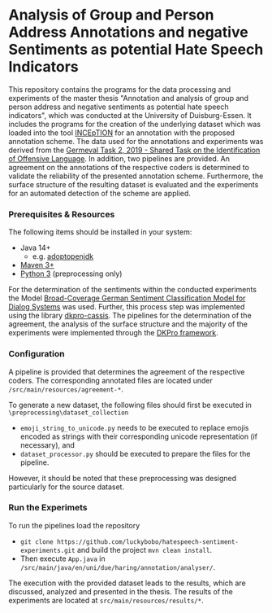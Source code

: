 # Analysis of Group and Person Address Annotations and negative Sentiments as potential Hate Speech Indicators
This repository contains the programs for the data processing and experiments of the master thesis "Annotation and analysis of group and person address and negative sentiments as potential hate speech indicators", which was conducted at the University of Duisburg-Essen. It includes the programs for the creation of the underlying dataset which was loaded into the tool [INCEpTION](https://github.com/inception-project/inception) for an annotation with the proposed annotation scheme. The data used for the annotations and experiments was derived from the [Germeval Task 2, 2019 - Shared Task on the Identification of Offensive Language](https://projects.fzai.h-da.de/iggsa/). In addition, two pipelines are provided. An agreement on the annotations of the respective coders is determined to validate the reliability of the presented annotation scheme. Furthermore, the surface structure of the resulting dataset is evaluated and the experiments for an automated detection of the scheme are applied.

### Prerequisites & Resources
The following items should be installed in your system:
- Java 14+
	- e.g. [adoptopenjdk](https://adoptopenjdk.net/)
- [Maven 3+](https://maven.apache.org/download.cgi)
- [Python 3](https://www.python.org/downloads/) (preprocessing only)

For the determination of the sentiments within the conducted experiments the Model [Broad-Coverage German Sentiment Classification Model for Dialog Systems](https://github.com/oliverguhr/german-sentiment) was used. Further, this process step was implemented using the library [dkpro-cassis](https://github.com/dkpro/dkpro-cassis). The pipelines for the determination of the agreement, the analysis of the surface structure and the majority of the experiments were implemented through the [DKPro framework](https://dkpro.github.io/).

### Configuration
A pipeline is provided that determines the agreement of the respective coders. The corresponding annotated files are located under `/src/main/resources/agreement-*`. 

To generate a new dataset, the following files should first be executed in `\preprocessing\dataset_collection`
- `emoji_string_to_unicode.py` needs to be executed to replace emojis encoded as strings with their corresponding unicode representation (if necessary), and
- `dataset_processor.py` should be executed to prepare the files for the pipeline.

However, it should be noted that these preprocessing was designed particularly for the source dataset.

### Run the Experimets
To run the pipelines load the repository
- `git clone https://github.com/luckybobo/hatespeech-sentiment-experiments.git`
and build the project `mvn clean install`. 
- Then execute `App.java` in `/src/main/java/en/uni/due/haring/annotation/analyser/`. 

The execution with the provided dataset leads to the results, which are discussed, analyzed and presented in the thesis. The results of the experiments are located at `src/main/resources/results/*`.

